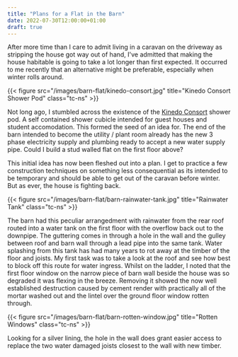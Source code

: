 ```yaml
---
title: "Plans for a Flat in the Barn"
date: 2022-07-30T12:00:00+01:00
draft: true
---
```


After more time than I care to admit living in a caravan on the driveway as stripping the house got way out of hand, I've admitted that making the house habitable is going to take a lot longer than first expected. It occurred to me recently that an alternative might be preferable, especially when winter rolls around.

{{< figure src="/images/barn-flat/kinedo-consort.jpg" title="Kinedo Consort Shower Pod" class="tc-ns" >}}

Not long ago, I stumbled across the existence of the [Kinedo Consort](https://kinedo.co.uk/shower-cubicles/consort/) shower pod. A self contained shower cubicle intended for guest houses and student accomodation. This formed the seed of an idea for. The end of the barn intended to become the utility / plant room already has the new 3 phase electricity supply and plumbing ready to accept a new water supply pipe. Could I build a stud walled flat on the first floor above?

This initial idea has now been fleshed out into a plan. I get to practice a few construction techniques on something less consequential as its intended to be temporary and should be able to get out of the caravan before winter. But as ever, the house is fighting back.

{{< figure src="/images/barn-flat/barn-rainwater-tank.jpg" title="Rainwater Tank" class="tc-ns" >}}

The barn had this peculiar arrangedment with rainwater from the rear roof routed into a water tank on the first floor with the overflow back out to the downpipe. The guttering comes in through a hole in the wall and the gulley between roof and barn wall through a lead pipe into the same tank. Water splashing from this tank has had many years to rot away at the timber of the floor and joists. My first task was to take a look at the roof and see how best to block off this route for water ingress. Whilst on the ladder, I noted that the first floor window on the narrow piece of barn wall beside the house was so degraded it was flexing in the breeze. Removing it showed the now well established destruction caused by cement render with practically all of the mortar washed out and the lintel over the ground floor window rotten through. 

{{< figure src="/images/barn-flat/barn-rotten-window.jpg" title="Rotten Windows" class="tc-ns" >}}

Looking for a silver lining, the hole in the wall does grant easier access to replace the two water damaged joists closest to the wall with new timber.